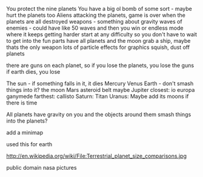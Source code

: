 You protect the nine planets
You have a big ol bomb of some sort - maybe hurt the planets too
Aliens attacking the planets, game is over when the planets are all destroyed
weapons - 
something about gravity
waves of enemies - could have like 50 waves and then you win
or endless mode where it keeps getting harder
start at any difficulty so you don't have to wait to get into the fun parts
have all planets and the moon
grab a ship, maybe thats the only weapon
lots of particle effects for graphics squish, dust off planets

there are guns on each planet, so if you lose the planets, you lose the guns
if earth dies, you lose



The sun - if something falls in it, it dies
Mercury
Venus
Earth - don't smash things into it?
    the moon
Mars
asteroid belt maybe
Jupiter
    closest: io
    europa
    ganymede
    farthest: callisto
Saturn:
    Titan
Uranus:
    Maybe add its moons if there is time


All planets have gravity on you and the objects around them
smash things into the planets?


add a minimap



used this for earth

http://en.wikipedia.org/wiki/File:Terrestrial_planet_size_comparisons.jpg

public domain nasa pictures

